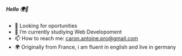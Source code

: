 ##### Hello 🌍👋
- 👀 Looking for oportunities
- 🔭 I’m currently studiying Web Developoment
- 📫 How to reach me: caron.antoine.pro@gmail.com
- 🌍 Originally from France, i am fluent in english and live in germany

<!--
**Nubunduram/Nubunduram** is a ✨ _special_ ✨ repository because its `README.md` (this file) appears on your GitHub profile.

Here are some ideas to get you started:

- 🔭 I’m currently working on ...
- 🌱 I’m currently learning ...
- 👯 I’m looking to collaborate on ...
- 🤔 I’m looking for help with ...
- 💬 Ask me about ...
- 📫 How to reach me: ...
- 😄 Pronouns: ...
- ⚡ Fun fact: ...
-->
